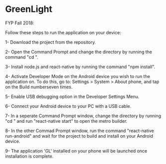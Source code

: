 # GreenLight
FYP Fall 2018:

Follow these steps to run the application on your device:


1- Download the project from the repository.

2- Open the Command Prompt and change the directory by running the command "cd <Path to the project>".
  
3- Install node.js and react-native by running the command "npm install".

4- Activate Developer Mode on the Android device you wish to run the application on. To do this, go to: Settings > System > About phone,      and tap on the Build numberseven times.

5- Enable USB debugging option in the Developer Settings Menu.

6- Connect your Android device to your PC with a USB cable.

7- In a seperate Command Prompt window, change the directory by running "cd <Path to the project>" and run "react-native start" to open      the metro builder.
  
8- In the other Commad Prompt window, run the command "react-native run-android" and wait for the project to build and install on your        Android device.

9- The application 'GL' installed on your phone will be launched once installation is complete. 
